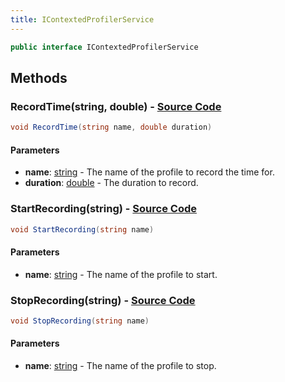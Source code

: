 ```yaml
---
title: IContextedProfilerService
---
```


```csharp
public interface IContextedProfilerService
```

## Methods

### **RecordTime(string, double)** - [Source Code](https://github.com/swiftly-solution/swiftlys2/blob/main/managed/src/SwiftlyS2.Shared/Modules/Profiler/IContextedProfilerService.cs#L22)

```csharp
void RecordTime(string name, double duration)
```

#### Parameters

- **name**: [string](https://learn.microsoft.com/dotnet/api/system.string) - The name of the profile to record the time for.
- **duration**: [double](https://learn.microsoft.com/dotnet/api/system.double) - The duration to record.

### **StartRecording(string)** - [Source Code](https://github.com/swiftly-solution/swiftlys2/blob/main/managed/src/SwiftlyS2.Shared/Modules/Profiler/IContextedProfilerService.cs#L9)

```csharp
void StartRecording(string name)
```

#### Parameters

- **name**: [string](https://learn.microsoft.com/dotnet/api/system.string) - The name of the profile to start.

### **StopRecording(string)** - [Source Code](https://github.com/swiftly-solution/swiftlys2/blob/main/managed/src/SwiftlyS2.Shared/Modules/Profiler/IContextedProfilerService.cs#L15)

```csharp
void StopRecording(string name)
```

#### Parameters

- **name**: [string](https://learn.microsoft.com/dotnet/api/system.string) - The name of the profile to stop.

